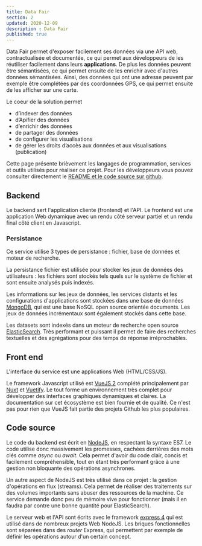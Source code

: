 ```yaml
---
title: Data Fair
section: 2
updated: 2020-12-09
description : Data Fair
published: true
---
```


Data Fair permet d'exposer facilement ses données via une API web, contractualisée et documentée, ce qui permet aux développeurs de les réutiliser facilement dans leurs **applications**. De plus les données peuvent être sémantisées, ce qui permet ensuite de les enrichir avec d'autres données sémantisées. Ainsi, des données qui ont une adresse peuvent par exemple être complétées par des coordonnées GPS, ce qui permet ensuite de les afficher sur une carte.

Le coeur de la solution permet
* d’indexer des données
* d’Apifier des données
* d’enrichir des données
* de partager des données
* de configurer les visualisations
* de gérer les droits d’accès aux données et aux visualisations (publication)


Cette page présente brièvement les langages de programmation, services et outils utilisés pour réaliser ce projet. Pour les développeurs vous pouvez consulter directement le [README et le code source sur github](https://github.com/data-fair/data-fair).

## Backend

Le backend sert l'application cliente (frontend) et l'API. Le frontend est une application Web dynamique avec un rendu côté serveur partiel et un rendu final côté client en Javascript.


### Persistance

Ce service utilise 3 types de persistance : fichier, base de données et moteur de recherche.

La persistance fichier est utilisée pour stocker les jeux de données des utilisateurs : les fichiers sont stockés tels quels sur le système de fichier et sont ensuite analysés puis indexés.

Les informations sur les jeux de données, les services distants et les configurations d'applications sont stockées dans une base de données [MongoDB](https://www.mongodb.com/fr), qui est une base NoSQL open source orientée documents. Les jeux de données incrémentaux sont également stockés dans cette base.

Les datasets sont indexés dans un moteur de recherche open source [ElasticSearch](https://www.elastic.co/fr/products/elasticsearch). Très performant et puissant il permet de faire des recherches textuelles et des agrégations pour des temps de réponse irréprochables.

## Front end

L'interface du service est une applications Web (HTML/CSS/JS).

Le framework Javascript utilisé est [VueJS 2](https://vuejs.org/) complété principalement par [Nuxt](https://nuxtjs.org/) et [Vuetify](https://vuetifyjs.com/en/). Le tout forme un environnement très complet pour développer des interfaces graphiques dynamiques et claires. La documentation sur cet écosystème est bien fournie et de qualité. Ce n'est pas pour rien que VueJS fait partie des projets Github les plus populaires.

## Code source

Le code du backend est écrit en [NodeJS](https://nodejs.org/en/), en respectant la syntaxe ES7. Le code utilise donc massivement les promesses, cachées derrières des mots clés comme *async* ou *await*. Cela permet d'avoir du code clair, concis et facilement compréhensible, tout en étant très performant grâce à une gestion non bloquante des opérations asynchrones.

Un autre aspect de NodeJS est très utilisé dans ce projet : la gestion d'opérations en flux (streams). Cela permet de réaliser des traitements sur des volumes importants sans abuser des ressources de la machine. Ce service demande donc peu de mémoire vive pour fonctionner (mais il en faudra par contre une bonne quantité pour ElasticSearch).

Le serveur web et l'API sont écrits avec le framework [express 4](https://expressjs.com/fr/) qui est utilisé dans de nombreux projets Web NodeJS. Les briques fonctionnelles sont séparées dans des *router* Express, qui permettent par exemple de définir les opérations autour d'un certain concept.

